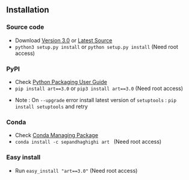 ## Installation		

### Source code
- Download [Version 3.0](https://github.com/sepandhaghighi/art/archive/v3.0.zip) or [Latest Source ](https://github.com/sepandhaghighi/art/archive/dev.zip)
- `python3 setup.py install` or `python setup.py install` (Need root access)				

### PyPI


- Check [Python Packaging User Guide](https://packaging.python.org/installing/)     
- `pip install art==3.0` or `pip3 install art==3.0` (Need root access)

* Note :  On `--upgrade` error install latest version of `setuptools` : `pip install setuptools` and retry

### Conda

- Check [Conda Managing Package](https://conda.io/docs/user-guide/tasks/manage-pkgs.html#installing-packages-from-anaconda-org)
- `conda install -c sepandhaghighi art ` (Need root access)

### Easy install

- Run `easy_install "art==3.0"` (Need root access)
